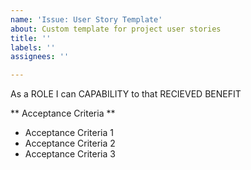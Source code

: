 ```yaml
---
name: 'Issue: User Story Template'
about: Custom template for project user stories
title: ''
labels: ''
assignees: ''

---
```


As a ROLE I can CAPABILITY to that RECIEVED BENEFIT

** Acceptance Criteria **
* Acceptance Criteria 1
* Acceptance Criteria 2
* Acceptance Criteria 3
